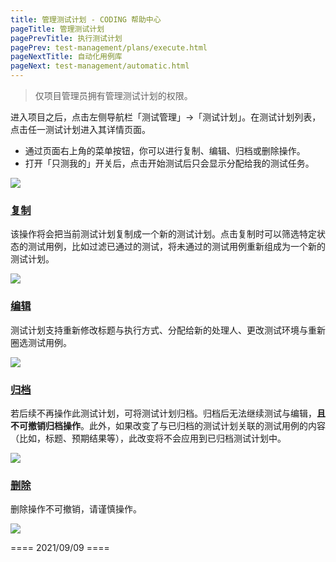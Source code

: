```yaml
---
title: 管理测试计划 - CODING 帮助中心
pageTitle: 管理测试计划
pagePrevTitle: 执行测试计划
pagePrev: test-management/plans/execute.html
pageNextTitle: 自动化用例库
pageNext: test-management/automatic.html
---
```


> 仅项目管理员拥有管理测试计划的权限。

进入项目之后，点击左侧导航栏「测试管理」->「测试计划」。在测试计划列表，点击任一测试计划进入其详情页面。
*   通过页面右上角的菜单按钮，你可以进行复制、编辑、归档或删除操作。
*   打开「只测我的」开关后，点击开始测试后只会显示分配给我的测试任务。

![](https://help-assets.codehub.cn/enterprise/20210514144813.png)

### [复制](#copy)

该操作将会把当前测试计划复制成一个新的测试计划。点击复制时可以筛选特定状态的测试用例，比如过滤已通过的测试，将未通过的测试用例重新组成为一个新的测试计划。

![](https://help-assets.codehub.cn/enterprise/20210514151643.png)

### [编辑](#edit)

测试计划支持重新修改标题与执行方式、分配给新的处理人、更改测试环境与重新圈选测试用例。

![](https://help-assets.codehub.cn/enterprise/20210514153158.png)

### [归档](#archive)

若后续不再操作此测试计划，可将测试计划归档。归档后无法继续测试与编辑，**且不可撤销归档操作**。此外，如果改变了与已归档的测试计划关联的测试用例的内容（比如，标题、预期结果等），此改变将不会应用到已归档测试计划中。

![](https://help-assets.codehub.cn/enterprise/20210514154542.png)

### [删除](#delete)

删除操作不可撤销，请谨慎操作。

![](https://help-assets.codehub.cn/enterprise/20210514154918.png)

==== 2021/09/09 ====
